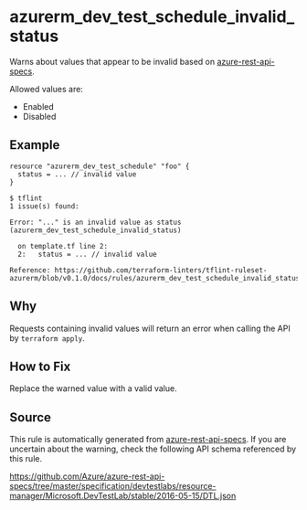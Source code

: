 <!--- This file generated by `tools/apispec-rule-gen/main.go`. DO NOT EDIT --->

# azurerm_dev_test_schedule_invalid_status

Warns about values that appear to be invalid based on [azure-rest-api-specs](https://github.com/Azure/azure-rest-api-specs).

Allowed values are:
- Enabled
- Disabled

## Example

```hcl
resource "azurerm_dev_test_schedule" "foo" {
  status = ... // invalid value
}
```

```
$ tflint
1 issue(s) found:

Error: "..." is an invalid value as status (azurerm_dev_test_schedule_invalid_status)

  on template.tf line 2:
  2:   status = ... // invalid value

Reference: https://github.com/terraform-linters/tflint-ruleset-azurerm/blob/v0.1.0/docs/rules/azurerm_dev_test_schedule_invalid_status.md

```

## Why

Requests containing invalid values will return an error when calling the API by `terraform apply`.

## How to Fix

Replace the warned value with a valid value.

## Source

This rule is automatically generated from [azure-rest-api-specs](https://github.com/Azure/azure-rest-api-specs). If you are uncertain about the warning, check the following API schema referenced by this rule.

https://github.com/Azure/azure-rest-api-specs/tree/master/specification/devtestlabs/resource-manager/Microsoft.DevTestLab/stable/2016-05-15/DTL.json
